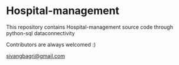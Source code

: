 # Hospital-management
This repository contains Hospital-management source code  through python-sql dataconnectivity


Contributors are always welcomed :)

sivangbagri@gmail.com



